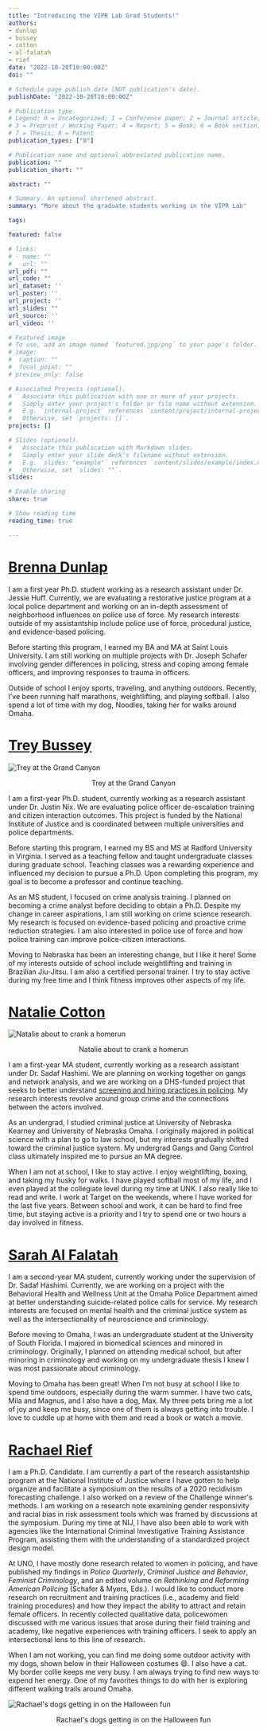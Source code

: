 ```yaml
---
title: "Introducing the VIPR Lab Grad Students!"
authors:
- dunlap
- bussey
- cotton
- al-falatah
- rief
date: "2022-10-20T10:00:00Z"
doi: ""

# Schedule page publish date (NOT publication's date).
publishDate: "2022-10-20T10:00:00Z"

# Publication type.
# Legend: 0 = Uncategorized; 1 = Conference paper; 2 = Journal article;
# 3 = Preprint / Working Paper; 4 = Report; 5 = Book; 6 = Book section;
# 7 = Thesis; 8 = Patent
publication_types: ["0"]

# Publication name and optional abbreviated publication name.
publication: ""
publication_short: ""

abstract: ""

# Summary. An optional shortened abstract.
summary: "More about the graduate students working in the VIPR Lab"

tags:

featured: false

# links:
# - name: ""
#   url: ""
url_pdf: ""
url_code: ""
url_dataset: ''
url_poster: ''
url_project: ''
url_slides: ""
url_source: ''
url_video: ''

# Featured image
# To use, add an image named `featured.jpg/png` to your page's folder. 
# image: 
#  caption: ""
#  focal_point: ""
# preview_only: false

# Associated Projects (optional).
#   Associate this publication with one or more of your projects.
#   Simply enter your project's folder or file name without extension.
#   E.g. `internal-project` references `content/project/internal-project/index.md`.
#   Otherwise, set `projects: []`.
projects: []

# Slides (optional).
#   Associate this publication with Markdown slides.
#   Simply enter your slide deck's filename without extension.
#   E.g. `slides: "example"` references `content/slides/example/index.md`.
#   Otherwise, set `slides: ""`.
slides:

# Enable sharing
share: true

# Show reading time
reading_time: true

---
```


# [Brenna Dunlap](https://www.viprlab.org/author/brenna-dunlap/) 

I am a first year Ph.D. student working as a research assistant under Dr. Jessie Huff. Currently, we are evaluating a restorative justice program at a local police department and working on an in-depth assessment of neighborhood influences on police use of force. My research interests outside of my assistantship include police use of force, procedural justice, and evidence-based policing. 
 
Before starting this program, I earned my BA and MA at Saint Louis University. I am still working on multiple projects with Dr. Joseph Schafer involving gender differences in policing, stress and coping among female officers, and improving responses to trauma in officers. 
 
Outside of school I enjoy sports, traveling, and anything outdoors. Recently, I’ve been running half marathons, weightlifting, and playing softball. I also spend a lot of time with my dog, Noodles, taking her for walks around Omaha.

# [Trey Bussey](https://www.viprlab.org/author/preston-trey-bussey/) 

![Trey at the Grand Canyon](bussey.jpeg)

<p align = "center">
Trey at the Grand Canyon
</p>

I am a first-year Ph.D. student, currently working as a research assistant under Dr. Justin Nix. We are evaluating police officer de-escalation training and citizen interaction outcomes. This project is funded by the National Institute of Justice and is coordinated between multiple universities and police departments.
 
Before starting this program, I earned my BS and MS at Radford University in Virginia. I served as a teaching fellow and taught undergraduate classes during graduate school. Teaching classes was a rewarding experience and influenced my decision to pursue a Ph.D. Upon completing this program, my goal is to become a professor and continue teaching. 
 
As an MS student, I focused on crime analysis training. I planned on becoming a crime analyst before deciding to obtain a Ph.D. Despite my change in career aspirations, I am still working on crime science research. My research is focused on evidence-based policing and proactive crime reduction strategies. I am also interested in police use of force and how police training can improve police-citizen interactions.  
 
Moving to Nebraska has been an interesting change, but I like it here! Some of my interests outside of school include weightlifting and training in Brazilian Jiu-Jitsu. I am also a certified personal trainer. I try to stay active during my free time and I think fitness improves other aspects of my life.

# [Natalie Cotton](https://www.viprlab.org/author/natalie-cotton/)

![Natalie about to crank a homerun](cotton.jpg)

<p align = "center">
Natalie about to crank a homerun
</p>

I am a first-year MA student, currently working as a research assistant under Dr. Sadaf Hashimi. We are planning on working together on gangs and network analysis, and we are working on a DHS-funded project that seeks to better understand [screening and hiring practices in policing](https://www.viprlab.org/post/21-11-23-dhs-insider-threats/). My research interests revolve around group crime and the connections between the actors involved. 

As an undergrad, I studied criminal justice at University of Nebraska Kearney and University of Nebraska Omaha. I originally majored in political science with a plan to go to law school, but my interests gradually shifted toward the criminal justice system. My undergrad Gangs and Gang Control class ultimately inspired me to pursue an MA degree.

When I am not at school, I like to stay active. I enjoy weightlifting, boxing, and taking my husky for walks. I have played softball most of my life, and I even played at the collegiate level during my time at UNK. I also really like to read and write. I work at Target on the weekends, where I have worked for the last five years. Between school and work, it can be hard to find free time, but staying active is a priority and I try to spend one or two hours a day involved in fitness. 

# [Sarah Al Falatah](https://www.viprlab.org/author/brenna-dunlap/sarah-al-falatah) 

I am a second-year MA student, currently working under the supervision of Dr. Sadaf Hashimi. Currently, we are working on a project with the Behavioral Health and Wellness Unit at the Omaha Police Department aimed at better understanding suicide-related police calls for service. My research interests are focused on mental health and the criminal justice system as well as the intersectionality of neuroscience and criminology.

Before moving to Omaha, I was an undergraduate student at the University of South Florida. I majored in biomedical sciences and minored in criminology. Originally, I planned on attending medical school, but after minoring in criminology and working on my undergraduate thesis I knew I was most passionate about criminology. 

Moving to Omaha has been great! When I’m not busy at school I like to spend time outdoors, especially during the warm summer. I have two cats, Mila and Magnus, and I also have a dog, Max. My three pets bring me a lot of joy and keep me busy, since one of them is always getting into trouble. I love to cuddle up at home with them and read a book or watch a movie. 

# [Rachael Rief](https://www.viprlab.org/author/rachael-rief/)  

I am a Ph.D. Candidate. I am currently a part of the research assistantship program at the National Institute of Justice where I have gotten to help organize and facilitate a symposium on the results of a 2020 recidivism forecasting challenge. I also worked on a review of the Challenge winner's methods. I am working on a research note examining gender responsivity and racial bias in risk assessment tools which was framed by discussions at the symposium. During my time at NIJ, I have also been able to work with agencies like the International Criminal Investigative Training Assistance Program, assisting them with the understanding of a standardized project design model. 

At UNO, I have mostly done research related to women in policing, and have published my findings in *Police Quarterly*, *Criminal Justice and Behavior*, *Feminist Criminology*, and an edited volume on *Rethinking and Reforming American Policing* (Schafer & Myers, Eds.). I would like to conduct more research on recruitment and training practices (i.e., academy and field training procedures) and how they impact the ability to attract and retain female officers. In recently collected qualitative data, policewomen discussed with me various issues that arose during their field training and academy, like negative experiences with training officers. I seek to apply an intersectional lens to this line of research. 

When I am not working, you can find me doing some outdoor activity with my dogs, shown below in their Halloween costumes 😄. I also have a cat. My border collie keeps me very busy. I am always trying to find new ways to expend her energy. One of my favorites things to do with her is exploring different walking trails around Omaha. 

![Rachael's dogs getting in on the Halloween fun](riefs-dogs.png)

<p align = "center">
Rachael's dogs getting in on the Halloween fun
</p>